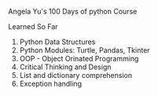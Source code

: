 Angela Yu's 100 Days of python Course

Learned So Far 
1. Python Data Structures
2. Python Modules: Turtle, Pandas, Tkinter
3. OOP - Object Orinated Programming
4. Critical Thinking and Design
5. List and dictionary comprehension
6. Exception handling
